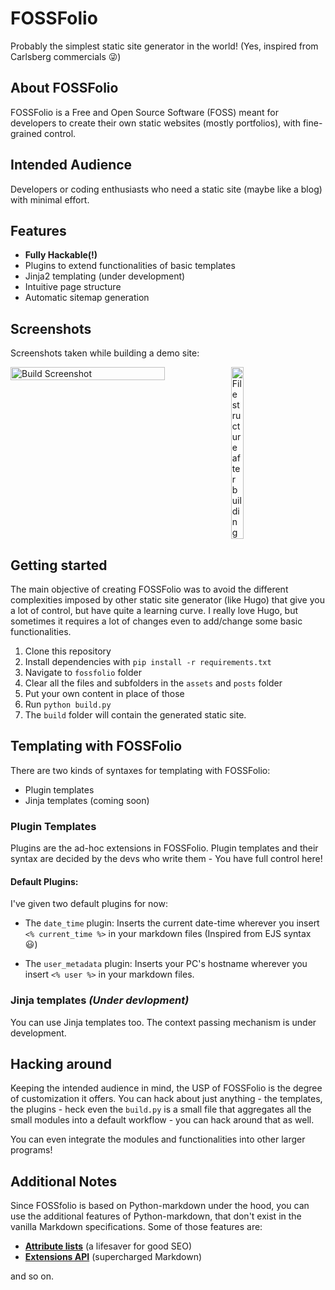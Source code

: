 # FOSSFolio

Probably the simplest static site generator in the world! (Yes, inspired from Carlsberg commercials 😜)  

## About FOSSFolio

FOSSFolio is a Free and Open Source Software (FOSS) meant for developers to create their own static websites (mostly portfolios), with fine-grained control.

## Intended Audience

Developers or coding enthusiasts who need a static site (maybe like a blog) with minimal effort.

## Features

* **Fully Hackable(!)**
* Plugins to extend functionalities of basic templates
* Jinja2 templating (under development)
* Intuitive page structure
* Automatic sitemap generation

## Screenshots

Screenshots taken while building a demo site:

<div style="display: flex;">

<img src="https://user-images.githubusercontent.com/76481787/177839709-3dcf07aa-3844-4735-af77-c1320964b234.png" alt="Build Screenshot" width="70%">
<img src="https://user-images.githubusercontent.com/76481787/177840534-aec51e90-ff32-49fd-b963-6361a4d282cc.png" alt="File structure after building" width="20%">
</div>

## Getting started

The main objective of creating FOSSFolio was to avoid the different complexities imposed by other static site generator (like Hugo) that give you a lot of control, but have quite a learning curve. I really love Hugo, but sometimes it requires a lot of changes even to add/change some basic functionalities.

1. Clone this repository
2. Install dependencies with `pip install -r requirements.txt`
3. Navigate to `fossfolio` folder
4. Clear all the files and subfolders in the `assets` and `posts` folder
5. Put your own content in place of those
6. Run `python build.py`
7. The `build` folder will contain the generated static site.

## Templating with FOSSFolio

There are two kinds of syntaxes for templating with FOSSFolio:

* Plugin templates
* Jinja templates (coming soon)

### Plugin Templates

Plugins are the ad-hoc extensions in FOSSFolio. Plugin templates and their syntax are decided by the devs who write them - You have full control here!

#### Default Plugins:

I've given two default plugins for now:
* The `date_time` plugin: Inserts the current date-time wherever you insert `<% current_time %>` in your markdown files (Inspired from EJS syntax 😃)

* The `user_metadata` plugin: Inserts your PC's hostname wherever you insert `<% user %>` in your markdown files. 

### Jinja templates *(Under devlopment)*

You can use Jinja templates too. The context passing mechanism is under development.
## Hacking around

Keeping the intended audience in mind, the USP of FOSSFolio is the degree of customization it offers. You can hack about just anything - the templates, the plugins - heck even the `build.py` is a small file that aggregates all the small modules into a default workflow - you can hack around that as well.

You can even integrate the modules and functionalities into other larger programs!

## Additional Notes

Since FOSSfolio is based on Python-markdown under the hood, you can use the additional features of Python-markdown, that don't exist in the vanilla Markdown specifications. Some of those features are:

* [**Attribute lists**](https://python-markdown.github.io/extensions/attr_list/) (a lifesaver for good SEO)
* [**Extensions API**](https://python-markdown.github.io/extensions/api/) (supercharged Markdown)

and so on.
